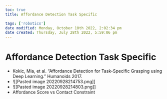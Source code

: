 ```yaml
---
toc: true
title: Affordance Detection Task Specific

tags: ['robotics']
date modified: Monday, October 10th 2022, 2:02:34 pm
date created: Thursday, July 28th 2022, 5:59:06 pm
---
```


# Affordance Detection Task Specific
- Kokic, Mia, et al. “Affordance Detection for Task-Specific Grasping using Deep Learning.” Humanoids 2017.
- ![[Pasted image 20220928214753.png]]
- ![[Pasted image 20220928214803.png]]
- Affordance Score vs Contact Constraint



